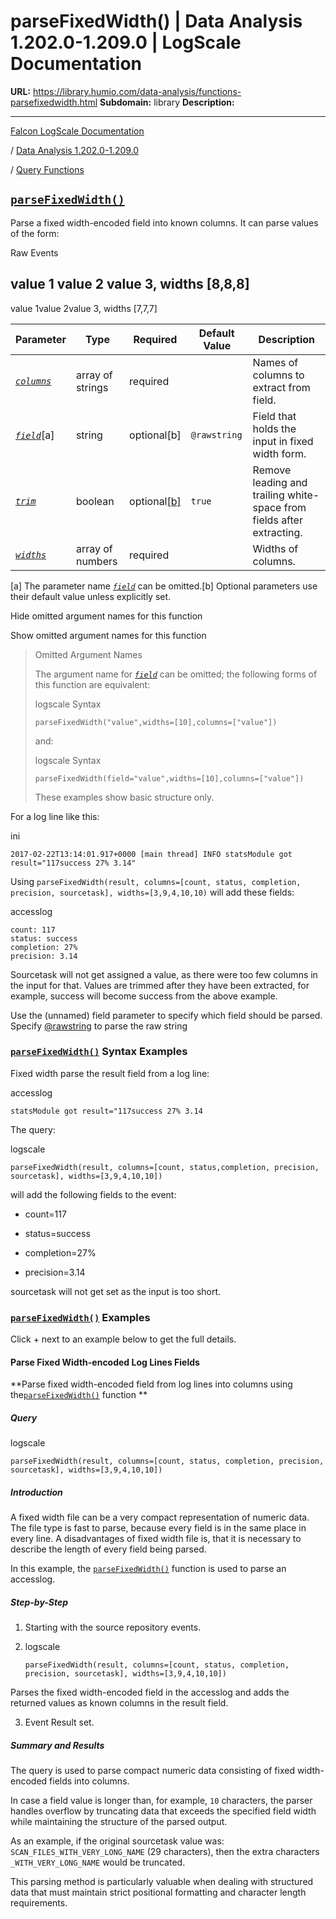 # parseFixedWidth() | Data Analysis 1.202.0-1.209.0 | LogScale Documentation

**URL:** https://library.humio.com/data-analysis/functions-parsefixedwidth.html
**Subdomain:** library
**Description:** 

---

[Falcon LogScale Documentation](https://library.humio.com)

/ [Data Analysis 1.202.0-1.209.0](data-analysis-docs.html)

/ [Query Functions](functions.html)

## [`parseFixedWidth()`](functions-parsefixedwidth.html "parseFixedWidth\(\)")

Parse a fixed width-encoded field into known columns. It can parse values of the form: 

Raw Events

value 1 value 2 value 3, widths [8,8,8]  
---  
value 1value 2value 3, widths [7,7,7]  
  
Parameter| Type| Required| Default Value| Description  
---|---|---|---|---  
[ _`columns`_](functions-parsefixedwidth.html#query-functions-parsefixedwidth-columns)|  array of strings| required |  |  Names of columns to extract from field.   
[_`field`_](functions-parsefixedwidth.html#query-functions-parsefixedwidth-field)[a]| string| optional[b] | `@rawstring`|  Field that holds the input in fixed width form.   
[_`trim`_](functions-parsefixedwidth.html#query-functions-parsefixedwidth-trim)|  boolean| optional[[b]](functions-parsefixedwidth.html#ftn.table-functions-parsefixedwidth-optparamfn) | `true`|  Remove leading and trailing white-space from fields after extracting.   
[_`widths`_](functions-parsefixedwidth.html#query-functions-parsefixedwidth-widths)|  array of numbers| required |  |  Widths of columns.   
[a] The parameter name [_`field`_](functions-parsefixedwidth.html#query-functions-parsefixedwidth-field) can be omitted.[b] Optional parameters use their default value unless explicitly set.  
  
Hide omitted argument names for this function

Show omitted argument names for this function

> Omitted Argument Names
> 
> The argument name for [_`field`_](functions-parsefixedwidth.html#query-functions-parsefixedwidth-field) can be omitted; the following forms of this function are equivalent:
> 
> logscale Syntax
>     
>     
>     parseFixedWidth("value",widths=[10],columns=["value"])
> 
> and:
> 
> logscale Syntax
>     
>     
>     parseFixedWidth(field="value",widths=[10],columns=["value"])
> 
> These examples show basic structure only.

For a log line like this: 

ini
    
    
    2017-02-22T13:14:01.917+0000 [main thread] INFO statsModule got result="117success 27% 3.14"

Using `parseFixedWidth(result, columns=[count, status, completion, precision, sourcetask], widths=[3,9,4,10,10)` will add these fields: 

accesslog
    
    
    count: 117
    status: success
    completion: 27%
    precision: 3.14

Sourcetask will not get assigned a value, as there were too few columns in the input for that. Values are trimmed after they have been extracted, for example, success will become success from the above example. 

Use the (unnamed) field parameter to specify which field should be parsed. Specify [@rawstring](searching-data-event-fields.html#searching-data-event-fields-metadata-rawstring) to parse the raw string 

### [`parseFixedWidth()`](functions-parsefixedwidth.html "parseFixedWidth\(\)") Syntax Examples

Fixed width parse the result field from a log line: 

accesslog
    
    
    statsModule got result="117success 27% 3.14

The query: 

logscale
    
    
    parseFixedWidth(result, columns=[count, status,completion, precision, sourcetask], widths=[3,9,4,10,10])

will add the following fields to the event: 

  * count=117

  * status=success

  * completion=27%

  * precision=3.14




sourcetask will not get set as the input is too short. 

### [`parseFixedWidth()`](functions-parsefixedwidth.html "parseFixedWidth\(\)") Examples

Click + next to an example below to get the full details.

#### Parse Fixed Width-encoded Log Lines Fields

**Parse fixed width-encoded field from log lines into columns using the[`parseFixedWidth()`](functions-parsefixedwidth.html "parseFixedWidth\(\)") function **

##### Query

logscale
    
    
    parseFixedWidth(result, columns=[count, status, completion, precision, sourcetask], widths=[3,9,4,10,10])

##### Introduction

A fixed width file can be a very compact representation of numeric data. The file type is fast to parse, because every field is in the same place in every line. A disadvantages of fixed width file is, that it is necessary to describe the length of every field being parsed. 

In this example, the [`parseFixedWidth()`](functions-parsefixedwidth.html "parseFixedWidth\(\)") function is used to parse an accesslog. 

##### Step-by-Step

  1. Starting with the source repository events.

  2. logscale
         
         parseFixedWidth(result, columns=[count, status, completion, precision, sourcetask], widths=[3,9,4,10,10])

Parses the fixed width-encoded field in the accesslog and adds the returned values as known columns in the result field. 

  3. Event Result set.




##### Summary and Results

The query is used to parse compact numeric data consisting of fixed width-encoded fields into columns. 

In case a field value is longer than, for example, `10` characters, the parser handles overflow by truncating data that exceeds the specified field width while maintaining the structure of the parsed output. 

As an example, if the original sourcetask value was: `SCAN_FILES_WITH_VERY_LONG_NAME` (29 characters), then the extra characters `_WITH_VERY_LONG_NAME` would be truncated. 

This parsing method is particularly valuable when dealing with structured data that must maintain strict positional formatting and character length requirements.
